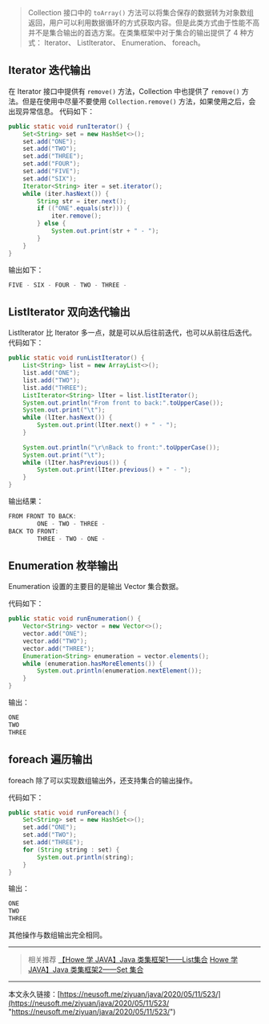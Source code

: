 > Collection 接口中的 `toArray()` 方法可以将集合保存的数据转为对象数组返回，用户可以利用数据循环的方式获取内容。但是此类方式由于性能不高并不是集合输出的首选方案。在类集框架中对于集合的输出提供了 4 种方式： Iterator、 ListIterator、 Enumeration、 foreach。

## Iterator 迭代输出
在 Iterator 接口中提供有 `remove()` 方法，Collection 中也提供了 `remove()` 方法。但是在使用中尽量不要使用 `Collection.remove()` 方法，如果使用之后，会出现异常信息。
代码如下：
```java
public static void runIterator() {
    Set<String> set = new HashSet<>();
    set.add("ONE");
    set.add("TWO");
    set.add("THREE");
    set.add("FOUR");
    set.add("FIVE");
    set.add("SIX");
    Iterator<String> iter = set.iterator();
    while (iter.hasNext()) {
        String str = iter.next();
        if (("ONE".equals(str))) {
            iter.remove();
        } else {
            System.out.print(str + " - ");
        }
    }
}
```
输出如下：
```java
FIVE - SIX - FOUR - TWO - THREE -
```

## ListIterator 双向迭代输出
ListIterator 比 Iterator 多一点，就是可以从后往前迭代，也可以从前往后迭代。
代码如下：
```java
public static void runListIterator() {
    List<String> list = new ArrayList<>();
    list.add("ONE");
    list.add("TWO");
    list.add("THREE");
    ListIterator<String> lIter = list.listIterator();
    System.out.println("From front to back:".toUpperCase());
    System.out.print("\t");
    while (lIter.hasNext()) {
        System.out.print(lIter.next() + " - ");
    }
    
    System.out.println("\r\nBack to front:".toUpperCase());
    System.out.print("\t");
    while (lIter.hasPrevious()) {
        System.out.print(lIter.previous() + " - ");
    }
}
```
输出结果：
```java
FROM FRONT TO BACK:
        ONE - TWO - THREE -
BACK TO FRONT:
        THREE - TWO - ONE -
```

## Enumeration 枚举输出
Enumeration 设置的主要目的是输出 Vector 集合数据。

代码如下：
```java
public static void runEnumeration() {
    Vector<String> vector = new Vector<>();
    vector.add("ONE");
    vector.add("TWO");
    vector.add("THREE");
    Enumeration<String> enumeration = vector.elements();
    while (enumeration.hasMoreElements()) {
        System.out.println(enumeration.nextElement());
    }
}
```

输出：
```java
ONE
TWO
THREE
```

## foreach 遍历输出

foreach 除了可以实现数组输出外，还支持集合的输出操作。

代码如下：
```java
public static void runForeach() {
    Set<String> set = new HashSet<>();
    set.add("ONE");
    set.add("TWO");
    set.add("THREE");
    for (String string : set) {
        System.out.println(string);
    }
}
```

输出：
```java
ONE
TWO
THREE
```
其他操作与数组输出完全相同。


------------

> 相关推荐
> [【Howe 学 JAVA】Java 类集框架1——List集合](https://neusoft.me/ziyuan/java/2020/05/11/517/ "【Howe 学 JAVA】Java 类集框架1——List集合")
> [Howe 学 JAVA】Java 类集框架2——Set 集合](https://neusoft.me/ziyuan/java/2020/05/11/520/ "Howe 学 JAVA】Java 类集框架2——Set 集合")


------------

本文永久链接：[https://neusoft.me/ziyuan/java/2020/05/11/523/](https://neusoft.me/ziyuan/java/2020/05/11/523/ "https://neusoft.me/ziyuan/java/2020/05/11/523/")
